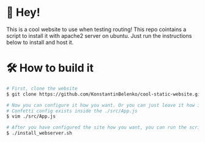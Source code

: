 # 👋 Hey!
This is a cool website to use when testing routing! This repo cointains a script to install it with apache2 server on ubuntu.
Just run the instructions below to install and host it.

# 🛠 How to build it
```bash
# First, clone the website
$ git clone https://github.com/KonstantinBelenko/cool-static-website.git && cd cool-static-website

# Now you can configure it how you want. Or you can just leave it how it is.
# Confetti config exists inside the ./src/App.js
$ vim ./src/App.js

# After you have configured the site how you want, you can run the script.
$ ./install_webserver.sh
```